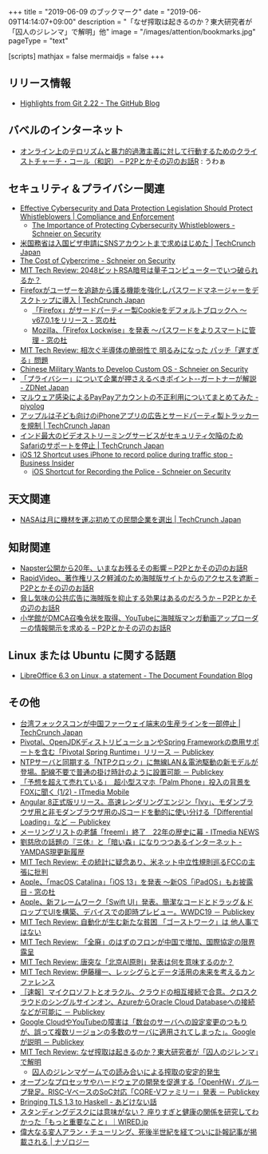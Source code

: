 +++
title = "2019-06-09 のブックマーク"
date =  "2019-06-09T14:14:07+09:00"
description = "「なぜ搾取は起きるのか？東大研究者が「囚人のジレンマ」で解明」他"
image = "/images/attention/bookmarks.jpg"
pageType = "text"

[scripts]
  mathjax = false
  mermaidjs = false
+++

## リリース情報

- [Highlights from Git 2.22 - The GitHub Blog](https://github.blog/2019-06-07-highlights-from-git-2-22/)

## バベルのインターネット

- [オンライン上のテロリズムと暴力的過激主義に対して行動するためのクライストチャーチ・コール（和訳） – P2Pとかその辺のお話R](https://p2ptk.org/freedom-of-speech/2070) : うわぁ

## セキュリティ＆プライバシー関連

- [Effective Cybersecurity and Data Protection Legislation Should Protect Whistleblowers | Compliance and Enforcement](https://wp.nyu.edu/compliance_enforcement/2019/05/30/effective-cybersecurity-and-data-protection-legislation-should-protect-whistleblowers/)
    - [The Importance of Protecting Cybersecurity Whistleblowers - Schneier on Security](https://www.schneier.com/blog/archives/2019/06/the_importance_3.html)
- [米国務省は入国ビザ申請にSNSアカウントまで求めはじめた  |  TechCrunch Japan](https://jp.techcrunch.com/2019/06/03/2019-06-01-u-s-state-department-begins-social-media-screening-for-nearly-all-visa-applicants/)
- [The Cost of Cybercrime - Schneier on Security](https://www.schneier.com/blog/archives/2019/06/the_cost_of_cyb_1.html)
- [MIT Tech Review: 2048ビットRSA暗号は量子コンピューターでいつ破られるか？](https://www.technologyreview.jp/s/144702/how-a-quantum-computer-could-break-2048-bit-rsa-encryption-in-8-hours/)
- [Firefoxがユーザーを追跡から護る機能を強化しパスワードマネージャーをデスクトップに導入  |  TechCrunch Japan](https://jp.techcrunch.com/2019/06/06/2019-06-04-firefox-gets-enhanced-tracking-protection-desktop-password-manager-and-more/)
    - [「Firefox」がサードパーティー製Cookieをデフォルトブロックへ ～v67.0.1をリリース - 窓の杜](https://forest.watch.impress.co.jp/docs/news/1188522.html)
    - [Mozilla、「Firefox Lockwise」を発表 ～パスワードをよりスマートに管理 - 窓の杜](https://forest.watch.impress.co.jp/docs/news/1188402.html)
- [MIT Tech Review: 相次ぐ半導体の脆弱性で 明るみになった パッチ「遅すぎる」問題](https://www.technologyreview.jp/s/145399/cybersecurity-flaws-in-chips-are-still-taking-too-long-to-fix/)
- [Chinese Military Wants to Develop Custom OS - Schneier on Security](https://www.schneier.com/blog/archives/2019/06/chinese_militar.html)
- [「プライバシー」について企業が押さえるべきポイント--ガートナーが解説 - ZDNet Japan](https://japan.zdnet.com/article/35138122/)
- [マルウェア感染によるPayPayアカウントの不正利用についてまとめてみた - piyolog](https://piyolog.hatenadiary.jp/entry/2019/06/07/063000)
- [アップルは子ども向けのiPhoneアプリの広告とサードパーティ製トラッカーを規制  |  TechCrunch Japan](https://jp.techcrunch.com/2019/06/08/2019-06-03-apple-kid-apps-trackers/)
- [インド最大のビデオストリーミングサービスがセキュリティ欠陥のためSafariのサポートを停止  |  TechCrunch Japan](https://jp.techcrunch.com/2019/06/08/2019-06-07-hotstar-india-safari/)
- [iOS 12 Shortcut uses iPhone to record police during traffic stop - Business Insider](https://www.businessinsider.com/ios-12-shortcut-uses-iphone-to-record-police-during-traffic-stop-2018-10)
    - [iOS Shortcut for Recording the Police - Schneier on Security](https://www.schneier.com/blog/archives/2019/06/ios_shortcut_fo.html)

## 天文関連

- [NASAは月に機材を運ぶ初めての民間企業を選出  |  TechCrunch Japan](https://jp.techcrunch.com/2019/06/03/2019-06-01-meet-the-first-private-companies-that-nasa-has-selected-to-deliver-payloads-to-the-moon/)

## 知財関連

- [Napster公開から20年、いまなお残るその影響 – P2Pとかその辺のお話R](https://p2ptk.org/copyright/2040)
- [RapidVideo、著作権リスク軽減のため海賊版サイトからのアクセスを遮断 – P2Pとかその辺のお話R](https://p2ptk.org/copyright/2044)
- [脅し気味の公共広告に海賊版を抑止する効果はあるのだろうか – P2Pとかその辺のお話R](https://p2ptk.org/copyright/2049)
- [小学館がDMCA召喚令状を取得、YouTubeに海賊版マンガ動画アップローダーの情報開示を求める – P2Pとかその辺のお話R](https://p2ptk.org/copyright/2058)

## Linux または Ubuntu に関する話題

- [LibreOffice 6.3 on Linux, a statement - The Document Foundation Blog](https://blog.documentfoundation.org/blog/2019/06/06/libreoffice-6-3-on-linux-a-statement/)

## その他

- [台湾フォックスコンが中国ファーウェイ端末の生産ラインを一部停止  |  TechCrunch Japan](https://jp.techcrunch.com/2019/06/02/2019-06-01-foxconn-halts-production-lines-for-huawei-phones-according-to-reports/)
- [Pivotal、OpenJDKディストリビューションやSpring Frameworkの商用サポートを含む「Pivotal Spring Runtime」リリース － Publickey](https://www.publickey1.jp/blog/19/pivotalopenjdkspring_frameworkpivotal_spring_runtime.html)
- [NTPサーバと同期する「NTPクロック」に無線LAN＆電池駆動の新モデルが登場。配線不要で普通の掛け時計のように設置可能 － Publickey](https://www.publickey1.jp/blog/19/ntplan.html)
- [「予想を超えて売れている」　超小型スマホ「Palm Phone」投入の背景をFOXに聞く (1/2) - ITmedia Mobile](https://www.itmedia.co.jp/mobile/articles/1906/05/news046.html)
- [Angular 8正式版リリース。高速レンダリングエンジン「Ivy」、モダンブラウザ用と非モダンブラウザ用のJSコードを動的に使い分ける「Differential Loading」など － Publickey](https://www.publickey1.jp/blog/19/angular_8ivyjsdifferential_loading.html)
- [メーリングリストの老舗「freeml」終了　22年の歴史に幕 - ITmedia NEWS](https://www.itmedia.co.jp/news/articles/1906/03/news096.html)
- [劉慈欣の話題の『三体』と「暗い森」になりつつあるインターネット - YAMDAS現更新履歴](https://yamdas.hatenablog.com/entry/20190603/darkforresttheory)
- [MIT Tech Review: その統計に疑念あり、米ネット中立性規則巡るFCCの主張に批判](https://www.technologyreview.jp/s/144696/sorry-fcc-killing-net-neutrality-probably-didnt-expand-internet-access/)
- [Apple、「macOS Catalina」「iOS 13」を発表 ～新OS「iPadOS」もお披露目 - 窓の杜](https://forest.watch.impress.co.jp/docs/news/1188174.html)
- [Apple、新フレームワーク「Swift UI」発表。簡潔なコードとドラッグ＆ドロップでUIを構築、デバイスでの即時プレビュー。WWDC19 － Publickey](https://www.publickey1.jp/blog/19/appleswift_uiuiwwdc19.html)
- [MIT Tech Review: 自動化が生む新たな貧困 「ゴーストワーク」は 他人事ではない](https://www.technologyreview.jp/s/144976/the-ai-gig-economy-is-coming-for-you/)
- [MIT Tech Review: 「全廃」のはずのフロンが中国で増加、国際協定の限界露呈](https://www.technologyreview.jp/s/143409/how-scientists-unraveled-the-mystery-behind-the-return-of-a-banned-greenhouse-gas/)
- [MIT Tech Review: 唐突な「北京AI原則」発表は何を意味するのか？](https://www.technologyreview.jp/s/145006/why-does-beijing-suddenly-care-about-ai-ethics/)
- [MIT Tech Review: 伊藤穰⼀、レッシグらとデータ活用の未来を考えるカンファレンス](https://www.technologyreview.jp/s/145517/the-new-context-conference-2019-tokyo/)
- [［速報］マイクロソフトとオラクル、クラウドの相互接続で合意。クロスクラウドのシングルサインオン、AzureからOracle Cloud Databaseへの接続などが可能に － Publickey](https://www.publickey1.jp/blog/19/azureoracle_cloud_database.html)
- [Google CloudやYouTubeの障害は「数台のサーバへの設定変更のつもりが、誤って複数リージョンの多数のサーバに適用されてしまった」。Googleが説明 － Publickey](https://www.publickey1.jp/blog/19/google_cloudyoutubegoogle.html)
- [MIT Tech Review: なぜ搾取は起きるのか？東大研究者が「囚人のジレンマ」で解明](https://www.technologyreview.jp/s/144680/prisoners-dilemma-shows-how-exploitation-is-a-basic-property-of-human-society/)
    - [囚人のジレンマゲームでの読み合いによる搾取の安定的発生](https://www.jstage.jst.go.jp/article/jpsgaiyo/73.1/0/73.1_2846/_article/-char/ja/)
- [オープンなプロセッサやハードウェアの開発を促進する「OpenHW」グループ発足。RISC-VベースのSoC対応「CORE-Vファミリー」発表 － Publickey](https://www.publickey1.jp/blog/19/openhwrisc-vsoccore-v.html)
- [Bringing TLS 1.3 to Haskell - あどけない話](https://kazu-yamamoto.hatenablog.jp/entry/2019/06/07/160609)
- [スタンディングデスクには意味がない？ 座りすぎと健康の関係を研究してわかった「もっと重要なこと」｜WIRED.jp](https://wired.jp/2019/06/07/standing-desk-benefits/)
- [偉大なる変人アラン・チューリング、死後半世紀を経てついに訃報記事が掲載される | ナゾロジー](https://nazology.net/archives/39733)
